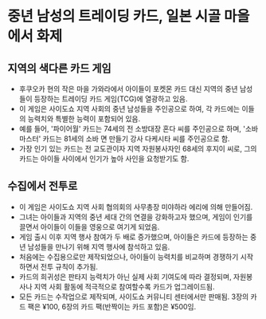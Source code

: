 # 중년 남성의 트레이딩 카드, 일본 시골 마을에서 화제


지역의 색다른 카드 게임
-------------

* 후쿠오카 현의 작은 마을 가와라에서 아이들이 포켓몬 카드 대신 지역의 중년 남성들이 등장하는 트레이딩 카드 게임(TCG)에 열광하고 있음.
* 이 게임은 사이도쇼 지역 사회의 중년 남성들을 주인공으로 하여, 각 카드에는 이들의 능력치와 특별한 능력이 포함되어 있음.
* 예를 들어, '파이어월' 카드는 74세의 전 소방대장 혼다 씨를 주인공으로 하며, '소바 마스터' 카드는 81세의 소바 면 만들기 강사 다케시타 씨를 주인공으로 함.
* 가장 인기 있는 카드는 전 교도관이자 지역 자원봉사자인 68세의 후지이 씨로, 그의 카드는 아이들 사이에서 인기가 높아 사인을 요청받기도 함.

수집에서 전투로
--------

* 이 게임은 사이도쇼 지역 사회 협의회의 사무총장 미야하라 에리에 의해 만들어짐.
* 그녀는 아이들과 지역의 중년 세대 간의 연결을 강화하고자 했으며, 게임이 인기를 끌면서 아이들이 이들을 영웅으로 여기게 되었음.
* 게임 출시 이후 지역 행사 참여가 두 배로 증가했으며, 아이들은 카드에 등장하는 중년 남성들을 만나기 위해 지역 행사에 참석하고 있음.
* 처음에는 수집용으로만 제작되었으나, 아이들이 능력치를 비교하며 경쟁하기 시작하면서 전투 규칙이 추가됨.
* 카드의 희귀성은 판타지 능력치가 아닌 실제 사회 기여도에 따라 결정되며, 자원봉사나 지역 사회 활동에 적극적으로 참여할수록 카드가 업그레이드됨.
* 모든 카드는 수작업으로 제작되며, 사이도쇼 커뮤니티 센터에서만 판매됨. 3장의 카드 팩은 ¥100, 6장의 카드 팩(반짝이는 카드 포함)은 ¥500임.
